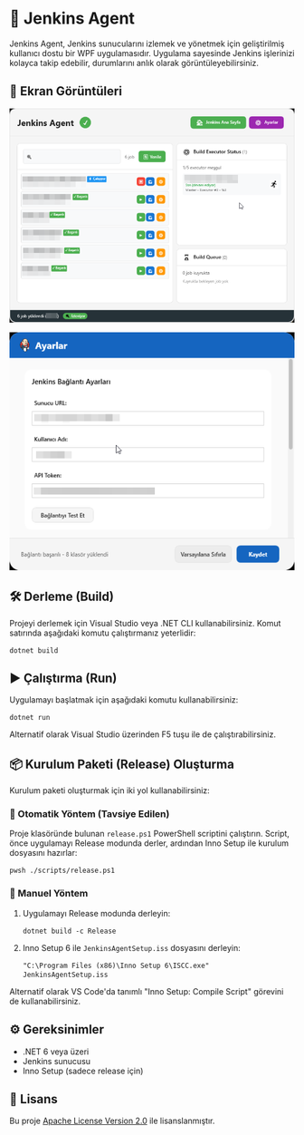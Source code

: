 # 🚀 Jenkins Agent

Jenkins Agent, Jenkins sunucularını izlemek ve yönetmek için geliştirilmiş kullanıcı dostu bir WPF uygulamasıdır. Uygulama sayesinde Jenkins işlerinizi kolayca takip edebilir, durumlarını anlık olarak görüntüleyebilirsiniz.

## 📸 Ekran Görüntüleri

<p align="center">
  <img src="Resources/screenshots/1.png" alt="Jenkins Agent Ana Ekran" width="600" />
</p>

<p align="center">
  <img src="Resources/screenshots/2.png" alt="Jenkins Agent Detay" width="600" />
</p>

## 🛠️ Derleme (Build)
Projeyi derlemek için Visual Studio veya .NET CLI kullanabilirsiniz. Komut satırında aşağıdaki komutu çalıştırmanız yeterlidir:

```
dotnet build
```

## ▶️ Çalıştırma (Run)
Uygulamayı başlatmak için aşağıdaki komutu kullanabilirsiniz:

```
dotnet run
```

Alternatif olarak Visual Studio üzerinden F5 tuşu ile de çalıştırabilirsiniz.

## 📦 Kurulum Paketi (Release) Oluşturma
Kurulum paketi oluşturmak için iki yol kullanabilirsiniz:

### 🤖 Otomatik Yöntem (Tavsiye Edilen)

Proje klasöründe bulunan `release.ps1` PowerShell scriptini çalıştırın. Script, önce uygulamayı Release modunda derler, ardından Inno Setup ile kurulum dosyasını hazırlar:

```
pwsh ./scripts/release.ps1
```

### 📝 Manuel Yöntem

1. Uygulamayı Release modunda derleyin:
   ```
   dotnet build -c Release
   ```
2. Inno Setup 6 ile `JenkinsAgentSetup.iss` dosyasını derleyin:
   ```
   "C:\Program Files (x86)\Inno Setup 6\ISCC.exe" JenkinsAgentSetup.iss
   ```

Alternatif olarak VS Code'da tanımlı "Inno Setup: Compile Script" görevini de kullanabilirsiniz.

## ⚙️ Gereksinimler
- .NET 6 veya üzeri
- Jenkins sunucusu
- Inno Setup (sadece release için)

## 📄 Lisans
Bu proje [Apache License Version 2.0](LICENSE) ile lisanslanmıştır.